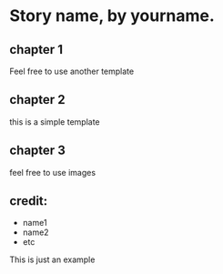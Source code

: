 # Story name, by yourname. 

## chapter 1 
Feel free to use another template

## chapter 2

this is a simple template 

## chapter 3

feel free to use images 





## credit: 

- name1
- name2
- etc 

This is just an example 
